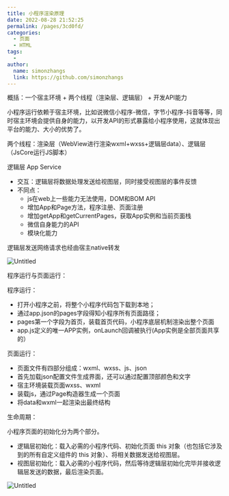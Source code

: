 ```yaml
---
title: 小程序渲染原理
date: 2022-08-28 21:52:25
permalink: /pages/3cd0fd/
categories:
  - 页面
  - HTML
tags:
  - 
author: 
  name: simonzhangs
  link: https://github.com/simonzhangs
---
```

概括：一个宿主环境 + 两个线程（渲染层、逻辑层） + 开发API能力

小程序运行依赖于宿主环境，比如说微信小程序-微信，字节小程序-抖音等等，同时宿主环境会提供自身的能力，以开发API的形式暴露给小程序使用，这就体现出平台的能力、大小的优势了。

两个线程：渲染层（WebView进行渲染wxml+wxss+逻辑层data）、逻辑层（JsCore运行JS脚本）

逻辑层 App Service

- 交互：逻辑层将数据处理发送给视图层，同时接受视图层的事件反馈
- 不同点：
    - js在web上一些能力无法使用，DOM和BOM API
    - 增加App和Page方法，程序注册、页面注册
    - 增加getApp和getCurrentPages，获取App实例和当前页面栈
    - 微信自身能力的API
    - 模块化能力

逻辑层发送网络请求也经由宿主native转发

![Untitled](https://s3-us-west-2.amazonaws.com/secure.notion-static.com/3e73563f-b0c5-4296-8739-a1e8eb811fbb/Untitled.png)

程序运行与页面运行：

程序运行：

- 打开小程序之前，将整个小程序代码包下载到本地；
- 通过app.json的pages字段得知小程序所有页面路径；
- pages第一个字段为首页，装载首页代码，小程序底层机制渲染出整个页面
- app.js定义的唯一APP实例，onLaunch回调被执行(App实例是全部页面共享的）

页面运行：

- 页面文件有四部分组成：wxml、wxss、js、json
- 首先加载json配置文件生成界面，还可以通过配置顶部颜色和文字
- 宿主环境装载页面wxss、wxml
- 装载js，通过Page构造器生成一个页面
- 将data和wxml一起渲染出最终结构

生命周期：

小程序页面的初始化分为两个部分。

- 逻辑层初始化：载入必需的小程序代码、初始化页面 this 对象（也包括它涉及到的所有自定义组件的 this 对象）、将相关数据发送给视图层。
- 视图层初始化：载入必需的小程序代码，然后等待逻辑层初始化完毕并接收逻辑层发送的数据，最后渲染页面。

![Untitled](https://s3-us-west-2.amazonaws.com/secure.notion-static.com/d5ad4188-f81a-4a2d-bc56-1318da0f8bd7/Untitled.png)